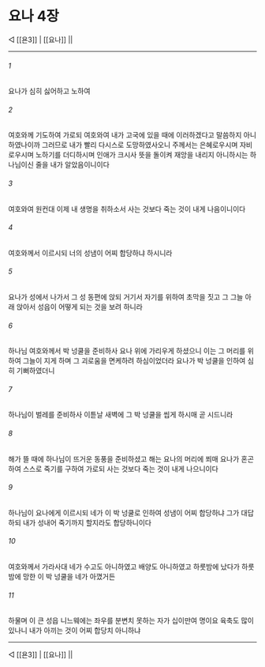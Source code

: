 ﻿# 요나 4장

◁ [[욘3]] | [[요나]] ||
***

###### 1
요나가 심히 싫어하고 노하여

###### 2
여호와께 기도하여 가로되 여호와여 내가 고국에 있을 때에 이러하겠다고 말씀하지 아니하였나이까 그러므로 내가 빨리 다시스로 도망하였사오니 주께서는 은혜로우시며 자비로우시며 노하기를 더디하시며 인애가 크시사 뜻을 돌이켜 재앙을 내리지 아니하시는 하나님이신 줄을 내가 알았음이니이다

###### 3
여호와여 원컨대 이제 내 생명을 취하소서 사는 것보다 죽는 것이 내게 나음이니이다

###### 4
여호와께서 이르시되 너의 성냄이 어찌 합당하냐 하시니라

###### 5
요나가 성에서 나가서 그 성 동편에 앉되 거기서 자기를 위하여 초막을 짓고 그 그늘 아래 앉아서 성읍이 어떻게 되는 것을 보려 하니라

###### 6
하나님 여호와께서 박 넝쿨을 준비하사 요나 위에 가리우게 하셨으니 이는 그 머리를 위하여 그늘이 지게 하며 그 괴로움을 면케하려 하심이었더라 요나가 박 넝쿨을 인하여 심히 기뻐하였더니

###### 7
하나님이 벌레를 준비하사 이튿날 새벽에 그 박 넝쿨을 씹게 하시매 곧 시드니라

###### 8
해가 뜰 때에 하나님이 뜨거운 동풍을 준비하셨고 해는 요나의 머리에 쬐매 요나가 혼곤하여 스스로 죽기를 구하여 가로되 사는 것보다 죽는 것이 내게 나으니이다

###### 9
하나님이 요나에게 이르시되 네가 이 박 넝쿨로 인하여 성냄이 어찌 합당하냐 그가 대답하되 내가 성내어 죽기까지 할지라도 합당하니이다

###### 10
여호와께서 가라사대 네가 수고도 아니하였고 배양도 아니하였고 하룻밤에 났다가 하룻밤에 망한 이 박 넝쿨을 네가 아꼈거든

###### 11
하물며 이 큰 성읍 니느웨에는 좌우를 분변치 못하는 자가 십이만여 명이요 육축도 많이 있나니 내가 아끼는 것이 어찌 합당치 아니하냐

***
◁ [[욘3]] | [[요나]] ||